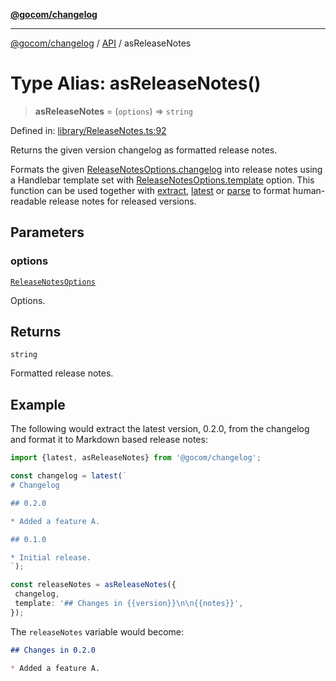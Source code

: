 [**@gocom/changelog**](../README.md)

***

[@gocom/changelog](../README.md) / [API](../Public/API.md) / asReleaseNotes

# Type Alias: asReleaseNotes()

> **asReleaseNotes** = (`options`) => `string`

Defined in: [library/ReleaseNotes.ts:92](https://github.com/gocom/changelog/blob/4f9140d71f1dccdcb9738f55129400a16f19362e/src/library/ReleaseNotes.ts#L92)

Returns the given version changelog as formatted release notes.

Formats the given [ReleaseNotesOptions.changelog](../Options/API.ReleaseNotesOptions.md#changelog) into release notes using a Handlebar template set
with [ReleaseNotesOptions.template](../Options/API.ReleaseNotesOptions.md#template) option. This function can be used together with [extract](API.extract.md),
[latest](API.latest.md) or [parse](API.parse.md) to format human-readable release notes for released versions.

## Parameters

### options

[`ReleaseNotesOptions`](../Options/API.ReleaseNotesOptions.md)

Options.

## Returns

`string`

Formatted release notes.

## Example

The following would extract the latest version, 0.2.0, from the changelog and format it to Markdown
based release notes:
```ts
import {latest, asReleaseNotes} from '@gocom/changelog';

const changelog = latest(`
# Changelog

## 0.2.0

* Added a feature A.

## 0.1.0

* Initial release.
`);

const releaseNotes = asReleaseNotes({
 changelog,
 template: '## Changes in {{version}}\n\n{{notes}}',
});
```
The `releaseNotes` variable would become:
```Markdown
## Changes in 0.2.0

* Added a feature A.
```
